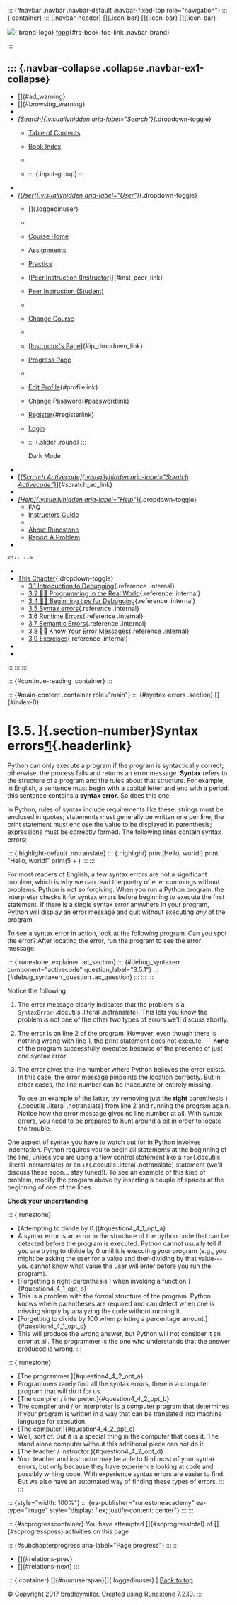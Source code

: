 ::: {#navbar .navbar .navbar-default .navbar-fixed-top role="navigation"}
::: {.container}
::: {.navbar-header}
[]{.icon-bar} []{.icon-bar} []{.icon-bar}

<div>

[![](../_static/img/RAIcon.png)](/runestone/default/user/login){.brand-logo}
[fopp](../index.html){#rs-book-toc-link .navbar-brand}

</div>
:::

::: {.navbar-collapse .collapse .navbar-ex1-collapse}
-   
-   []{#ad_warning}
-   []{#browsing_warning}
-   
-   [*[Search]{.visuallyhidden
    aria-label="Search"}*](#){.dropdown-toggle}
    -   [Table of Contents](../index.html)

    -   [Book Index](../genindex.html)

    -   

    -   ::: {.input-group}
        :::
-   
-   [*[User]{.visuallyhidden aria-label="User"}*](#){.dropdown-toggle}
    -   []{.loggedinuser}

    -   

    -   [Course Home](/ns/course/index)

    -   [Assignments](/assignment/student/chooseAssignment)

    -   [Practice](/runestone/assignments/practice)

    -   [[Peer Instruction
        (Instructor)](/runestone/peer/instructor.html)]{#inst_peer_link}

    -   [Peer Instruction (Student)](/runestone/peer/student.html)

    -   

    -   [Change Course](/runestone/default/courses)

    -   

    -   [[Instructor\'s
        Page](/runestone/admin/index)]{#ip_dropdown_link}

    -   [Progress Page](/runestone/dashboard/studentreport)

    -   

    -   [Edit Profile](/runestone/default/user/profile){#profilelink}

    -   [Change
        Password](/runestone/default/user/change_password){#passwordlink}

    -   [Register](/runestone/default/user/register){#registerlink}

    -   [Login](#)

    -   ::: {.slider .round}
        :::

        Dark Mode
-   
-   [[*[Scratch Activecode]{.visuallyhidden
    aria-label="Scratch Activecode"}*](javascript:runestoneComponents.popupScratchAC())]{#scratch_ac_link}
-   
-   [*[Help]{.visuallyhidden aria-label="Help"}*](#){.dropdown-toggle}
    -   [FAQ](http://runestoneinteractive.org/pages/faq.html)
    -   [Instructors Guide](https://guide.runestone.academy)
    -   
    -   [About Runestone](http://runestoneinteractive.org)
    -   [Report A
        Problem](/runestone/default/reportabug?course=fopp&page=Syntaxerrors)
-   

```{=html}
<!-- -->
```
-   
-   [This Chapter](../index.html){.dropdown-toggle}
    -   [3.1 Introduction to
        Debugging](intro-DebuggingGeneral.html){.reference .internal}
    -   [3.2 👩‍💻 Programming in the Real
        World](intro-HowtobeaSuccessfulProgrammer.html){.reference
        .internal}
    -   [3.4 👩‍💻 Beginning tips for
        Debugging](BeginningtipsforDebugging.html){.reference .internal}
    -   [3.5 Syntax errors](Syntaxerrors.html){.reference .internal}
    -   [3.6 Runtime Errors](RuntimeErrors.html){.reference .internal}
    -   [3.7 Semantic Errors](SemanticErrors.html){.reference .internal}
    -   [3.8 👩‍💻 Know Your Error
        Messages](KnowyourerrorMessages.html){.reference .internal}
    -   [3.9 Exercises](Exercises.html){.reference .internal}
-   
-   
:::
:::
:::

::: {#continue-reading .container}
:::

::: {#main-content .container role="main"}
::: {#syntax-errors .section}
[]{#index-0}

[3.5. ]{.section-number}Syntax errors[¶](#syntax-errors "Permalink to this heading"){.headerlink}
=================================================================================================

Python can only execute a program if the program is syntactically
correct; otherwise, the process fails and returns an error message.
**Syntax** refers to the structure of a program and the rules about that
structure. For example, in English, a sentence must begin with a capital
letter and end with a period. this sentence contains a **syntax error**.
So does this one

In Python, rules of syntax include requirements like these: strings must
be enclosed in quotes; statements must generally be written one per
line; the print statement must enclose the value to be displayed in
parenthesis; expressions must be correctly formed. The following lines
contain syntax errors:

::: {.highlight-default .notranslate}
::: {.highlight}
    print(Hello, world!)
    print "Hello, world!"
    print(5 + )
:::
:::

For most readers of English, a few syntax errors are not a significant
problem, which is why we can read the poetry of e. e. cummings without
problems. Python is not so forgiving. When you run a Python program, the
interpreter checks it for syntax errors before beginning to execute the
first statement. If there is a single syntax error anywhere in your
program, Python will display an error message and quit without executing
*any* of the program.

To see a syntax error in action, look at the following program. Can you
spot the error? After locating the error, run the program to see the
error message.

::: {.runestone .explainer .ac_section}
::: {#debug_syntaxerr component="activecode" question_label="3.5.1"}
::: {#debug_syntaxerr_question .ac_question}
:::
:::
:::

Notice the following:

1.  The error message clearly indicates that the problem is a
    `SyntaxError`{.docutils .literal .notranslate}. This lets you know
    the problem is not one of the other two types of errors we'll
    discuss shortly.

2.  The error is on line 2 of the program. However, even though there is
    nothing wrong with line 1, the print statement does not execute ---
    **none** of the program successfully executes because of the
    presence of just one syntax error.

3.  The error gives the line number where Python believes the error
    exists. In this case, the error message pinpoints the location
    correctly. But in other cases, the line number can be inaccurate or
    entirely missing.

    To see an example of the latter, try removing just the **right**
    parenthesis `)`{.docutils .literal .notranslate} from line 2 and
    running the program again. Notice how the error message gives no
    line number at all. With syntax errors, you need to be prepared to
    hunt around a bit in order to locate the trouble.

One aspect of syntax you have to watch out for in Python involves
indentation. Python requires you to begin all statements at the
beginning of the line, unless you are using a flow control statement
like a `for`{.docutils .literal .notranslate} or an `if`{.docutils
.literal .notranslate} statement (we'll discuss these soon... stay
tuned!). To see an example of this kind of problem, modify the program
above by inserting a couple of spaces at the beginning of one of the
lines.

**Check your understanding**

::: {.runestone}
-   [Attempting to divide by 0.]{#question4_4_1_opt_a}
-   A syntax error is an error in the structure of the python code that
    can be detected before the program is executed. Python cannot
    usually tell if you are trying to divide by 0 until it is executing
    your program (e.g., you might be asking the user for a value and
    then dividing by that value---you cannot know what value the user
    will enter before you run the program).
-   [Forgetting a right-parenthesis ) when invoking a
    function.]{#question4_4_1_opt_b}
-   This is a problem with the formal structure of the program. Python
    knows where parentheses are required and can detect when one is
    missing simply by analyzing the code without running it.
-   [Forgetting to divide by 100 when printing a percentage
    amount.]{#question4_4_1_opt_c}
-   This will produce the wrong answer, but Python will not consider it
    an error at all. The programmer is the one who understands that the
    answer produced is wrong.
:::

::: {.runestone}
-   [The programmer.]{#question4_4_2_opt_a}
-   Programmers rarely find all the syntax errors, there is a computer
    program that will do it for us.
-   [The compiler / interpreter.]{#question4_4_2_opt_b}
-   The compiler and / or interpreter is a computer program that
    determines if your program is written in a way that can be
    translated into machine language for execution.
-   [The computer.]{#question4_4_2_opt_c}
-   Well, sort of. But it is a special thing in the computer that does
    it. The stand alone computer without this additional piece can not
    do it.
-   [The teacher / instructor.]{#question4_4_2_opt_d}
-   Your teacher and instructor may be able to find most of your syntax
    errors, but only because they have experience looking at code and
    possibly writing code. With experience syntax errors are easier to
    find. But we also have an automated way of finding these types of
    errors.
:::
:::

::: {style="width: 100%"}
::: {ea-publisher="runestoneacademy" ea-type="image" style="display: flex; justify-content: center"}
:::
:::

::: {#scprogresscontainer}
You have attempted []{#scprogresstotal} of []{#scprogressposs}
activities on this page

::: {#subchapterprogress aria-label="Page progress"}
:::
:::

-   [[](BeginningtipsforDebugging.html)]{#relations-prev}
-   [[](RuntimeErrors.html)]{#relations-next}
:::

::: {.container}
[]{#numuserspan}[]{.loggedinuser} \| [Back to top](#)

© Copyright 2017 bradleymiller. Created using
[Runestone](http://runestoneinteractive.org/) 7.2.10.
:::
